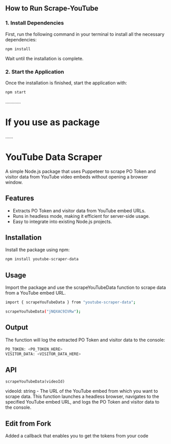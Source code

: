 ## How to Run Scrape-YouTube

### 1. Install Dependencies

First, run the following command in your terminal to install all the necessary dependencies:

```
npm install
```

Wait until the installation is complete.

### 2. Start the Application

Once the installation is finished, start the application with:

```
npm start
```

............

# If you use as package

......

# YouTube Data Scraper

A simple Node.js package that uses Puppeteer to scrape PO Token and visitor data from YouTube video embeds without opening a browser window.

## Features

- Extracts PO Token and visitor data from YouTube embed URLs.
- Runs in headless mode, making it efficient for server-side usage.
- Easy to integrate into existing Node.js projects.

## Installation

Install the package using npm:

```bash
npm install youtube-scraper-data
```

## Usage

Import the package and use the scrapeYouTubeData function to scrape data from a YouTube embed URL.

```bash
import { scrapeYouTubeData } from "youtube-scraper-data";

scrapeYouTubeData("jNQXAC9IVRw");
```

## Output

The function will log the extracted PO Token and visitor data to the console:

```bash
PO_TOKEN: <PO_TOKEN_HERE>
VISITOR_DATA: <VISITOR_DATA_HERE>
```

## API

`scrapeYouTubeData(videoId)`

videoId: string - The URL of the YouTube embed from which you want to scrape data.
This function launches a headless browser, navigates to the specified YouTube embed URL, and logs the PO Token and visitor data to the console.



## Edit from Fork

Added a callback that enables you to get the tokens from your code
